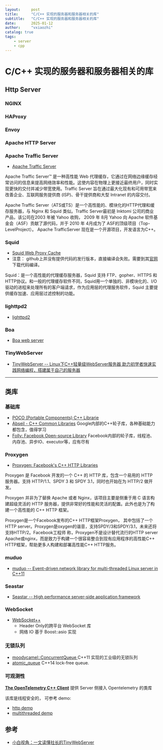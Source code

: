```yaml
---
layout:     post
title:      "C/C++ 实现的服务器和服务器相关的库"
subtitle:   "C/C++ 实现的服务器和服务器相关的库"
date:       2025-01-12
author:     "vxiaozhi"
catalog: true
tags:
    - server
    - cpp
---
```


# C/C++ 实现的服务器和服务器相关的库

## Http Server 

### NGINX

### HAProxy

### Envoy

### Apache HTTP Server

### Apache Traffic Server

- [Apache Traffic Server](https://github.com/apache/trafficserver)

Apache Traffic Server™ 是一种高性能 Web 代理缓存，它通过在网络边缘缓存经常访问的信息来提高网络效率和性能。这使内容在物理上更接近最终用户，同时实现更快的交付并减少带宽使用。Traffic Server 旨在通过最大化现有和可用带宽来改善企业、互联网服务提供商 (ISP)、骨干提供商和大型 Intranet 的内容交付。

Apache Traffic Server（ATS或TS）是一个高性能的、模块化的HTTP代理和缓存服务器，与 Nginx 和 Squid 类似。Traffic Server最初是 Inktomi 公司的商业产品，该公司在2003 年被 Yahoo 收购， 2009 年 8月 Yahoo 向 Apache 软件基金会（ASF）贡献了源代码，并于 2010 年 4月成为了 ASF的顶级项目（Top-LevelProject）。 Apache TrafficServer 现在是一个开源项目，开发语言为C++。

### Squid

- [Squid Web Proxy Cache](https://github.com/squid-cache/squid)
- 注意： github上并没有提供代码的发行版本，直接编译会失败。需要到其[官网](https://www.squid-cache.org/Versions/v6/)下载代码编译。

Squid：是一个高性能的代理缓存服务器，Squid 支持 FTP、gopher、HTTPS 和 HTTP协议。和一般的代理缓存软件不同，Squid用一个单独的、非模块化的、I/O驱动的进程来处理所有的客户端请求，作为应用层的代理服务软件，Squid 主要提供缓存加速、应用层过滤控制的功能。

### lighttpd2

- [lighttpd2](https://github.com/lighttpd/lighttpd2)

### Boa

- [ Boa web server](https://github.com/gpg/boa)

### TinyWebServer

- [TinyWebServer -- Linux下C++轻量级WebServer服务器 助力初学者快速实践网络编程，搭建属于自己的服务器](https://github.com/qinguoyi/TinyWebServer)

------------------

## 类库

### 基础库

- [POCO (Portable Components) C++ Librarie](https://github.com/pocoproject/poco)
- [Abseil - C++ Common Libraries](https://github.com/abseil/abseil-cpp) Google内部的C++轮子库，各种基础能力都包含，值得学习
- [Folly: Facebook Open-source Library](https://github.com/facebook/folly) Facebook内部的轮子库，线程池、内存池、异步IO、executor等，应有尽有

### Proxygen

- [Proxygen: Facebook's C++ HTTP Libraries](https://github.com/facebook/proxygen)

Proxygen 是 Facebook 开发的一个 C++ 的 HTTP 库，包含一个易用的 HTTP 服务器。支持 HTTP/1.1、SPDY 3 和 SPDY 3.1，同时也开始在为 HTTP/2 做开发。

Proxygen 并非为了替换 Apache 或者 Nginx，该项目主要是侧重于用 C 语言构建超级灵活的 HTTP 服务器，提供非常好的性能和灵活的配置。此外也是为了构建一个高性能的 C++ HTTP 框架。

Proxygen是一个Facebook发布的C++ HTTP框架Proxygen， 其中包括了一个HTTP server。Proxygen是oxygen的谐音，支持SPDY/3和SPDY/3.1，未来还将支持HTTP/2。Facebook工程师 称，Proxygen不是设计替代流行的HTTP server Apache或nginx，而是致力于构建一个很容易整合到现有应用程序的高性能C++ HTTP框架，帮助更多人构建和部署高性能C++ HTTP服务。

### muduo

- [muduo -- Event-driven network library for multi-threaded Linux server in C++11](https://github.com/chenshuo/muduo)


### Seastar

- [Seastar -- High performance server-side application framework](https://github.com/scylladb/seastar)

### WebSocket

- [WebSocket++ ](https://github.com/zaphoyd/websocketpp)
  - Header Only的跨平台 WebSocket 库
  - 网络 IO 基于 Boost::asio 实现

### 无锁队列

- [moodycamel::ConcurrentQueue ](https://github.com/cameron314/concurrentqueue) C++11 实现的工业级的无锁队列
- [atomic_queue](https://github.com/max0x7ba/atomic_queue) C++14 lock-free queue.

### 可观测性

[**The OpenTelemetry C++ Client**](https://github.com/open-telemetry/opentelemetry-cpp) 提供 Server 侧接入 Opentelemetry 的类库

该库是线程安全的， 可参考 demo:

 - [http demp ](https://github.com/open-telemetry/opentelemetry-cpp/tree/main/examples/http)
 -  [multithreaded demp](https://github.com/open-telemetry/opentelemetry-cpp/tree/main/examples/multithreaded)
  
## 参考

- [小白视角：一文读懂社长的TinyWebServer](https://huixxi.github.io/2020/06/02/%E5%B0%8F%E7%99%BD%E8%A7%86%E8%A7%92%EF%BC%9A%E4%B8%80%E6%96%87%E8%AF%BB%E6%87%82%E7%A4%BE%E9%95%BF%E7%9A%84TinyWebServer/#more)

